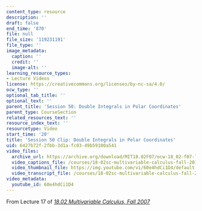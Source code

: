 ```yaml
---
content_type: resource
description: ''
draft: false
end_time: '870'
file: null
file_size: '119231191'
file_type: ''
image_metadata:
  caption: ''
  credit: ''
  image-alt: ''
learning_resource_types:
- Lecture Videos
license: https://creativecommons.org/licenses/by-nc-sa/4.0/
ocw_type: ''
optional_tab_title: ''
optional_text: ''
parent_title: 'Session 50: Double Integrals in Polar Coordinates'
parent_type: CourseSection
related_resources_text: ''
resource_index_text: ''
resourcetype: Video
start_time: '20'
title: 'Session 50 Clip: Double Integrals in Polar Coordinates'
uid: 6427b72f-2fbb-3d1a-fc03-49b59100a541
video_files:
  archive_url: https://archive.org/download/MIT18.02F07/ocw-18_02-f07-lec17_300k.mp4
  video_captions_file: /courses/18-02sc-multivariable-calculus-fall-2010/60e4hdCi1D4_captions.vtt
  video_thumbnail_file: https://img.youtube.com/vi/60e4hdCi1D4/default.jpg
  video_transcript_file: /courses/18-02sc-multivariable-calculus-fall-2010/60e4hdCi1D4_transcript.pdf
video_metadata:
  youtube_id: 60e4hdCi1D4
---
```

From Lecture 17 of [_18.02 Multivariable Calculus, Fall 2007_](/courses/18-02-multivariable-calculus-fall-2007/video_galleries/video-lectures)